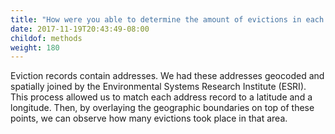```yaml
---
title: "How were you able to determine the amount of evictions in each neighborhood?"
date: 2017-11-19T20:43:49-08:00
childof: methods
weight: 180
---
```

Eviction records contain addresses. We had these addresses geocoded and spatially joined by the Environmental Systems Research Institute (ESRI). This process allowed us to match each address record to a latitude and a longitude. Then, by overlaying the geographic boundaries on top of these points, we can observe how many evictions took place in that area.
